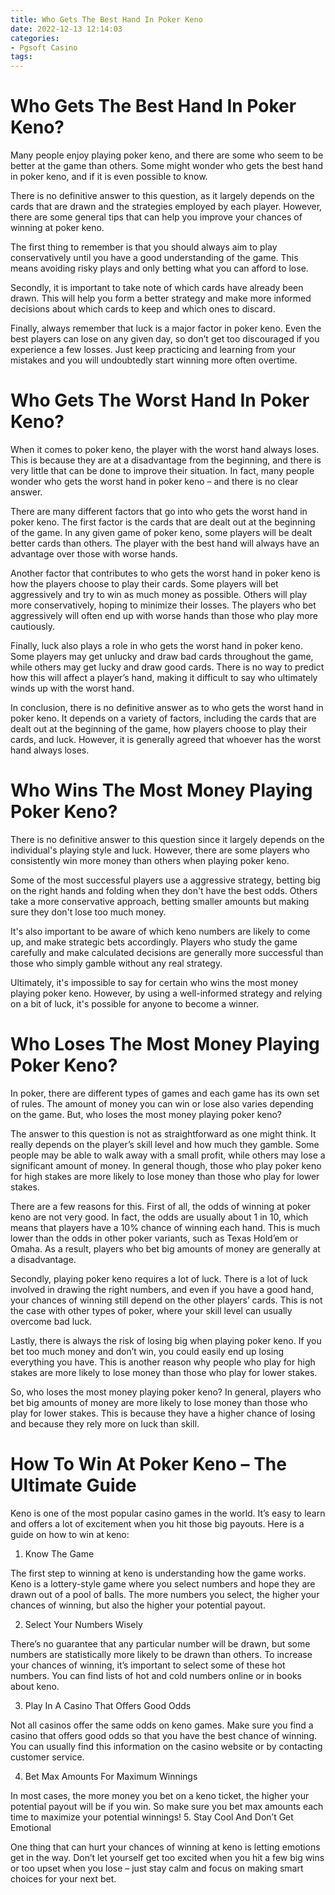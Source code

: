 ```yaml
---
title: Who Gets The Best Hand In Poker Keno
date: 2022-12-13 12:14:03
categories:
- Pgsoft Casino
tags:
---
```



#  Who Gets The Best Hand In Poker Keno?

Many people enjoy playing poker keno, and there are some who seem to be better at the game than others. Some might wonder who gets the best hand in poker keno, and if it is even possible to know.

There is no definitive answer to this question, as it largely depends on the cards that are drawn and the strategies employed by each player. However, there are some general tips that can help you improve your chances of winning at poker keno.

The first thing to remember is that you should always aim to play conservatively until you have a good understanding of the game. This means avoiding risky plays and only betting what you can afford to lose.

Secondly, it is important to take note of which cards have already been drawn. This will help you form a better strategy and make more informed decisions about which cards to keep and which ones to discard.

Finally, always remember that luck is a major factor in poker keno. Even the best players can lose on any given day, so don’t get too discouraged if you experience a few losses. Just keep practicing and learning from your mistakes and you will undoubtedly start winning more often overtime.

#  Who Gets The Worst Hand In Poker Keno?

When it comes to poker keno, the player with the worst hand always loses. This is because they are at a disadvantage from the beginning, and there is very little that can be done to improve their situation. In fact, many people wonder who gets the worst hand in poker keno – and there is no clear answer.

There are many different factors that go into who gets the worst hand in poker keno. The first factor is the cards that are dealt out at the beginning of the game. In any given game of poker keno, some players will be dealt better cards than others. The player with the best hand will always have an advantage over those with worse hands.

Another factor that contributes to who gets the worst hand in poker keno is how the players choose to play their cards. Some players will bet aggressively and try to win as much money as possible. Others will play more conservatively, hoping to minimize their losses. The players who bet aggressively will often end up with worse hands than those who play more cautiously.

Finally, luck also plays a role in who gets the worst hand in poker keno. Some players may get unlucky and draw bad cards throughout the game, while others may get lucky and draw good cards. There is no way to predict how this will affect a player’s hand, making it difficult to say who ultimately winds up with the worst hand.

In conclusion, there is no definitive answer as to who gets the worst hand in poker keno. It depends on a variety of factors, including the cards that are dealt out at the beginning of the game, how players choose to play their cards, and luck. However, it is generally agreed that whoever has the worst hand always loses.

#  Who Wins The Most Money Playing Poker Keno?

There is no definitive answer to this question since it largely depends on the individual's playing style and luck. However, there are some players who consistently win more money than others when playing poker keno.

Some of the most successful players use a aggressive strategy, betting big on the right hands and folding when they don't have the best odds. Others take a more conservative approach, betting smaller amounts but making sure they don't lose too much money.

It's also important to be aware of which keno numbers are likely to come up, and make strategic bets accordingly. Players who study the game carefully and make calculated decisions are generally more successful than those who simply gamble without any real strategy.

Ultimately, it's impossible to say for certain who wins the most money playing poker keno. However, by using a well-informed strategy and relying on a bit of luck, it's possible for anyone to become a winner.

#  Who Loses The Most Money Playing Poker Keno?

In poker, there are different types of games and each game has its own set of rules. The amount of money you can win or lose also varies depending on the game. But, who loses the most money playing poker keno?

The answer to this question is not as straightforward as one might think. It really depends on the player’s skill level and how much they gamble. Some people may be able to walk away with a small profit, while others may lose a significant amount of money. In general though, those who play poker keno for high stakes are more likely to lose money than those who play for lower stakes.

There are a few reasons for this. First of all, the odds of winning at poker keno are not very good. In fact, the odds are usually about 1 in 10, which means that players have a 10% chance of winning each hand. This is much lower than the odds in other poker variants, such as Texas Hold’em or Omaha. As a result, players who bet big amounts of money are generally at a disadvantage.

Secondly, playing poker keno requires a lot of luck. There is a lot of luck involved in drawing the right numbers, and even if you have a good hand, your chances of winning still depend on the other players’ cards. This is not the case with other types of poker, where your skill level can usually overcome bad luck.

Lastly, there is always the risk of losing big when playing poker keno. If you bet too much money and don’t win, you could easily end up losing everything you have. This is another reason why people who play for high stakes are more likely to lose money than those who play for lower stakes.

So, who loses the most money playing poker keno? In general, players who bet big amounts of money are more likely to lose money than those who play for lower stakes. This is because they have a higher chance of losing and because they rely more on luck than skill.

#  How To Win At Poker Keno – The Ultimate Guide

Keno is one of the most popular casino games in the world. It’s easy to learn and offers a lot of excitement when you hit those big payouts. Here is a guide on how to win at keno:

1. Know The Game

The first step to winning at keno is understanding how the game works. Keno is a lottery-style game where you select numbers and hope they are drawn out of a pool of balls. The more numbers you select, the higher your chances of winning, but also the higher your potential payout.

2. Select Your Numbers Wisely

There’s no guarantee that any particular number will be drawn, but some numbers are statistically more likely to be drawn than others. To increase your chances of winning, it’s important to select some of these hot numbers. You can find lists of hot and cold numbers online or in books about keno.

3. Play In A Casino That Offers Good Odds

Not all casinos offer the same odds on keno games. Make sure you find a casino that offers good odds so that you have the best chance of winning. You can usually find this information on the casino website or by contacting customer service.

4. Bet Max Amounts For Maximum Winnings

In most cases, the more money you bet on a keno ticket, the higher your potential payout will be if you win. So make sure you bet max amounts each time to maximize your potential winnings!
  5. Stay Cool And Don’t Get Emotional

One thing that can hurt your chances of winning at keno is letting emotions get in the way. Don’t let yourself get too excited when you hit a few big wins or too upset when you lose – just stay calm and focus on making smart choices for your next bet.
